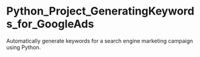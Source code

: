 # Python_Project_GeneratingKeywords_for_GoogleAds
Automatically generate keywords for a search engine marketing campaign using Python.
